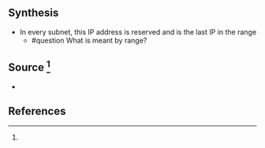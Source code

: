 ## Synthesis
- In every subnet, this IP address is reserved and is the last IP in the range
	- #question What is meant by range?
## Source [^1]
- 
## References

[^1]: 